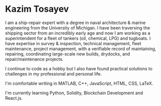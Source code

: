 # Kazim Tosayev
I am a ship-repair expert with a degree in naval architecture & marine engineering from the University of Michigan. I have been traversing the shipping sector from an incredibly early age and now I am working as a superintendent for a fleet of tankers (oil, chemical, LPG) and tugboats. I have expertise in survey & inspection, technical management, fleet maintenance, project management, with a verifiable record of maintaining, repairing, coordinating large-scale new builds, drydocks, and repair/maintenance projects.

I continue to code as a hobby but I also have found practical solutions to challenges in my professional and personal life.

I'm comfortable writing in MATLAB, C++, JavaScript, HTML, CSS, LaTeX.

I'm currently learning Python, Solidity, Blockchain Development and React.js.
